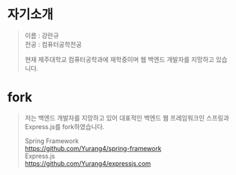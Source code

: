 # 자기소개
> 이름 : 강란규  
> 전공 : 컴퓨터공학전공  
>   
> 현재 제주대학교 컴퓨터공학과에 재학중이며 웹 백엔드 개발자를 지망하고 있습니다.  
  
# fork
>   
> 저는 백엔드 개발자를 지망하고 있어 대표적인 백엔드 웹 프레임워크인 스프링과 Express.js를 fork하였습니다.  
>   
> Spring Framework  
> https://github.com/Yurang4/spring-framework  
> Express.js  
> https://github.com/Yurang4/expressjs.com
